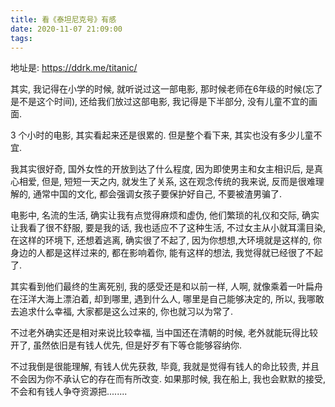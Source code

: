 ```yaml
---
title: 看《泰坦尼克号》有感
date: 2020-11-07 21:09:00
tags:
---
```


地址是: https://ddrk.me/titanic/

其实, 我记得在小学的时候, 就听说过这一部电影, 那时候老师在6年级的时候(忘了是不是这个时间), 还给我们放过这部电影, 我记得是下半部分, 没有儿童不宜的画面.

3 个小时的电影, 其实看起来还是很累的. 但是整个看下来, 其实也没有多少儿童不宜.

我其实很好奇, 国外女性的开放到达了什么程度, 因为即使男主和女主相识后, 是真心相爱, 但是, 短短一天之内, 就发生了关系, 这在观念传统的我来说, 反而是很难理解的, 通常中国的文化, 都会强调女孩子要保护好自己, 不要被渣男骗了.

电影中, 名流的生活, 确实让我有点觉得麻烦和虚伪, 他们繁琐的礼仪和交际, 确实让我看了很不舒服, 要是我的话, 我也适应不了这种生活, 不过女主从小就耳濡目染, 在这样的环境下, 还想着逃离, 确实很了不起了, 因为你想想,大环境就是这样的, 你身边的人都是这样过来的, 都在影响着你, 能有这样的想法, 我觉得就已经很了不起了.

其实看到他们最终的生离死别, 我的感受还是和以前一样, 人啊, 就像乘着一叶扁舟在汪洋大海上漂泊着, 却到哪里, 遇到什么人, 哪里是自己能够决定的, 所以, 我哪敢去追求什么幸福, 大家都是这么过来的, 你也就习以为常了.

不过老外确实还是相对来说比较幸福, 当中国还在清朝的时候, 老外就能玩得比较开了, 虽然依旧是有钱人优先, 但是好歹有下等仓能够容纳你.

不过我倒是很能理解, 有钱人优先获救, 毕竟, 我就是觉得有钱人的命比较贵, 并且不会因为你不承认它的存在而有所改变. 如果那时候, 我在船上, 我也会默默的接受, 不会和有钱人争夺资源把........


